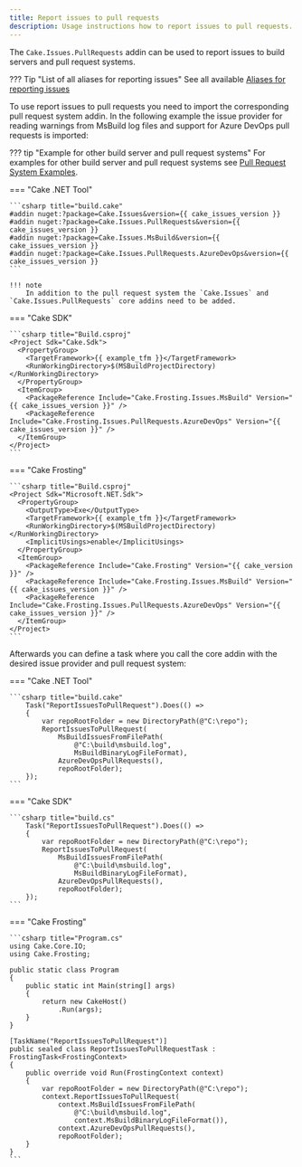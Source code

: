 ```yaml
---
title: Report issues to pull requests
description: Usage instructions how to report issues to pull requests.
---
```


The `Cake.Issues.PullRequests` addin can be used to report issues to build servers and pull request systems.

??? Tip "List of all aliases for reporting issues"
    See all available [Aliases for reporting issues](https://cakebuild.net/extensions/cake-issues-pullrequests/#Reporting-Issues-To-Pull-Requests)

To use report issues to pull requests you need to import the corresponding pull request system addin.
In the following example the issue provider for reading warnings from MsBuild log files
and support for Azure DevOps pull requests is imported:

??? tip "Example for other build server and pull request systems"
    For examples for other build server and pull request systems see [Pull Request System Examples](../../pull-request-systems/index.md).

=== "Cake .NET Tool"

    ```csharp title="build.cake"
    #addin nuget:?package=Cake.Issues&version={{ cake_issues_version }}
    #addin nuget:?package=Cake.Issues.PullRequests&version={{ cake_issues_version }}
    #addin nuget:?package=Cake.Issues.MsBuild&version={{ cake_issues_version }}
    #addin nuget:?package=Cake.Issues.PullRequests.AzureDevOps&version={{ cake_issues_version }}
    ```

    !!! note
        In addition to the pull request system the `Cake.Issues` and `Cake.Issues.PullRequests` core addins need to be added.

=== "Cake SDK"

    ```csharp title="Build.csproj"
    <Project Sdk="Cake.Sdk">
      <PropertyGroup>
        <TargetFramework>{{ example_tfm }}</TargetFramework>
        <RunWorkingDirectory>$(MSBuildProjectDirectory)</RunWorkingDirectory>
      </PropertyGroup>
      <ItemGroup>
        <PackageReference Include="Cake.Frosting.Issues.MsBuild" Version="{{ cake_issues_version }}" />
        <PackageReference Include="Cake.Frosting.Issues.PullRequests.AzureDevOps" Version="{{ cake_issues_version }}" />
      </ItemGroup>
    </Project>
    ```

=== "Cake Frosting"

    ```csharp title="Build.csproj"
    <Project Sdk="Microsoft.NET.Sdk">
      <PropertyGroup>
        <OutputType>Exe</OutputType>
        <TargetFramework>{{ example_tfm }}</TargetFramework>
        <RunWorkingDirectory>$(MSBuildProjectDirectory)</RunWorkingDirectory>
        <ImplicitUsings>enable</ImplicitUsings>
      </PropertyGroup>
      <ItemGroup>
        <PackageReference Include="Cake.Frosting" Version="{{ cake_version }}" />
        <PackageReference Include="Cake.Frosting.Issues.MsBuild" Version="{{ cake_issues_version }}" />
        <PackageReference Include="Cake.Frosting.Issues.PullRequests.AzureDevOps" Version="{{ cake_issues_version }}" />
      </ItemGroup>
    </Project>
    ```

Afterwards you can define a task where you call the core addin with the desired issue provider and pull request system:

=== "Cake .NET Tool"

    ```csharp title="build.cake"
        Task("ReportIssuesToPullRequest").Does(() =>
        {
            var repoRootFolder = new DirectoryPath(@"C:\repo");
            ReportIssuesToPullRequest(
                MsBuildIssuesFromFilePath(
                    @"C:\build\msbuild.log",
                    MsBuildBinaryLogFileFormat),
                AzureDevOpsPullRequests(),
                repoRootFolder);
        });
    ```

=== "Cake SDK"

    ```csharp title="build.cs"
        Task("ReportIssuesToPullRequest").Does(() =>
        {
            var repoRootFolder = new DirectoryPath(@"C:\repo");
            ReportIssuesToPullRequest(
                MsBuildIssuesFromFilePath(
                    @"C:\build\msbuild.log",
                    MsBuildBinaryLogFileFormat),
                AzureDevOpsPullRequests(),
                repoRootFolder);
        });
    ```

=== "Cake Frosting"

    ```csharp title="Program.cs"
    using Cake.Core.IO;
    using Cake.Frosting;

    public static class Program
    {
        public static int Main(string[] args)
        {
            return new CakeHost()
                .Run(args);
        }
    }

    [TaskName("ReportIssuesToPullRequest")]
    public sealed class ReportIssuesToPullRequestTask : FrostingTask<FrostingContext>
    {
        public override void Run(FrostingContext context)
        {
            var repoRootFolder = new DirectoryPath(@"C:\repo");
            context.ReportIssuesToPullRequest(
                context.MsBuildIssuesFromFilePath(
                    @"C:\build\msbuild.log",
                    context.MsBuildBinaryLogFileFormat()),
                context.AzureDevOpsPullRequests(),
                repoRootFolder);
        }
    }
    ```

